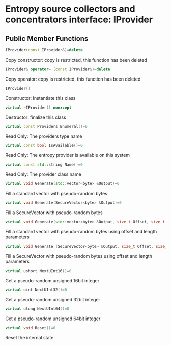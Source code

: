 # Entropy source collectors and concentrators interface: IProvider

## Public Member Functions
```cpp
IProvider(const IProvider&)=delete
```
Copy constructor: copy is restricted, this function has been deleted

```cpp
IProvider& operator= (const IProvider&)=delete
```
Copy operator: copy is restricted, this function has been deleted
 
```cpp
IProvider()
```
Constructor: Instantiate this class

```cpp
virtual ~IProvider() noexcept
```
Destructor: finalize this class

```cpp
virtual const Providers Enumeral()=0
```
Read Only: The providers type name

```cpp
virtual const bool IsAvailable()=0
```
Read Only: The entropy provider is available on this system

```cpp
virtual const std::string Name()=0
```
Read Only: The provider class name

```cpp
virtual void Generate(std::vector<byte> &Output)=0
```
Fill a standard vector with pseudo-random bytes

```cpp
virtual void Generate(SecureVector<byte> &Output)=0
```
Fill a SecureVector with pseudo-random bytes

```cpp
virtual void Generate(std::vector<byte> &Output, size_t Offset, size_t Length)=0
```
Fill a standard vector with pseudo-random bytes using offset and length parameters

```cpp
virtual void Generate (SecureVector<byte> &Output, size_t Offset, size_t Length)=0
```
Fill a SecureVector with pseudo-random bytes using offset and length parameters

```cpp
virtual ushort NextUInt16()=0
```
Get a pseudo-random unsigned 16bit integer

```cpp
virtual uint NextUInt32()=0
```
Get a pseudo-random unsigned 32bit integer

```cpp
virtual ulong NextUInt64()=0
```
Get a pseudo-random unsigned 64bit integer

```cpp
virtual void Reset()=0
```
Reset the internal state
   
